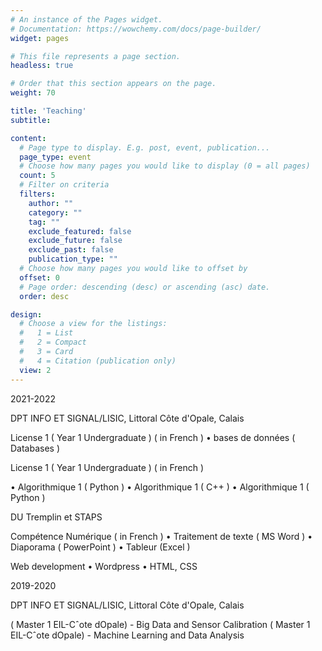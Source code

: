 ```yaml
---
# An instance of the Pages widget.
# Documentation: https://wowchemy.com/docs/page-builder/
widget: pages

# This file represents a page section.
headless: true

# Order that this section appears on the page.
weight: 70

title: 'Teaching'
subtitle:

content:
  # Page type to display. E.g. post, event, publication...
  page_type: event
  # Choose how many pages you would like to display (0 = all pages)
  count: 5
  # Filter on criteria
  filters:
    author: ""
    category: ""
    tag: ""
    exclude_featured: false
    exclude_future: false
    exclude_past: false
    publication_type: ""
  # Choose how many pages you would like to offset by
  offset: 0
  # Page order: descending (desc) or ascending (asc) date.
  order: desc

design:
  # Choose a view for the listings:
  #   1 = List
  #   2 = Compact
  #   3 = Card
  #   4 = Citation (publication only)
  view: 2
---
```


2021-2022

DPT INFO ET SIGNAL/LISIC, Littoral Côte d'Opale, Calais

License 1 ( Year 1 Undergraduate ) ( in French )
• bases de données ( Databases )

License 1 ( Year 1 Undergraduate ) ( in French )

• Algorithmique 1 ( Python )
• Algorithmique 1 ( C++ )
• Algorithmique 1 ( Python )

DU Tremplin et STAPS

Compétence Numérique ( in French )
• Traitement de texte ( MS Word )
• Diaporama ( PowerPoint )
• Tableur (Excel )

Web development
• Wordpress
• HTML, CSS


2019-2020

DPT INFO ET SIGNAL/LISIC, Littoral Côte d'Opale, Calais

( Master 1 EIL-Cˆote dOpale) - Big Data and Sensor Calibration
( Master 1 EIL-Cˆote dOpale) - Machine Learning and Data Analysis
